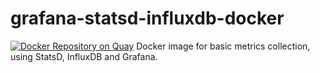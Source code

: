 # grafana-statsd-influxdb-docker
[![Docker Repository on Quay](https://quay.io/repository/georgevanburgh/grafana-statsd-influxdb-docker/status "Docker Repository on Quay")](https://quay.io/repository/georgevanburgh/grafana-statsd-influxdb-docker)
Docker image for basic metrics collection, using StatsD, InfluxDB and Grafana.
